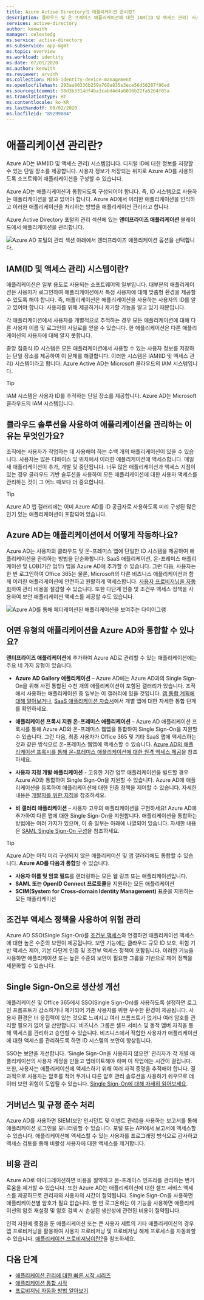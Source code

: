 ```yaml
---
title: Azure Active Directory의 애플리케이션 관리란?
description: 클라우드 및 온-프레미스 애플리케이션에 대한 IAM(ID 및 액세스 관리) 시스템으로 Azure AD(Active Directory)를 사용하는 개요입니다.
services: active-directory
author: kenwith
manager: celestedg
ms.service: active-directory
ms.subservice: app-mgmt
ms.topic: overview
ms.workload: identity
ms.date: 07/01/2020
ms.author: kenwith
ms.reviewer: arvinh
ms.collection: M365-identity-device-management
ms.openlocfilehash: 293aa80336b259a760a835e3ece56d50287f06ed
ms.sourcegitcommit: 58d3b3314df4ba3cabd4d4a6016b22fa5264f05a
ms.translationtype: HT
ms.contentlocale: ko-KR
ms.lasthandoff: 09/02/2020
ms.locfileid: "89299884"
---
```

# <a name="what-is-application-management"></a>애플리케이션 관리란?

Azure AD는 IAM(ID 및 액세스 관리) 시스템입니다. 디지털 ID에 대한 정보를 저장할 수 있는 단일 장소를 제공합니다. 사용자 정보가 저장되는 위치로 Azure AD를 사용하도록 소프트웨어 애플리케이션을 구성할 수 있습니다. 

Azure AD는 애플리케이션과 통합되도록 구성되어야 합니다. 즉, ID 시스템으로 사용하는 애플리케이션을 알고 있어야 합니다. Azure AD에서 이러한 애플리케이션을 인식하고 이러한 애플리케이션을 처리하는 방법을 애플리케이션 관리라고 합니다.

Azure Active Directory 포털의 관리 섹션에 있는 **엔터프라이즈 애플리케이션** 블레이드에서 애플리케이션을 관리합니다.

![Azure AD 포털의 관리 섹션 아래에서 엔터프라이즈 애플리케이션 옵션을 선택합니다.](media/what-is-application-management/enterprise-applications-in-nav.png)

## <a name="what-is-an-identity-and-access-management-iam-system"></a>IAM(ID 및 액세스 관리) 시스템이란?
애플리케이션은 일부 용도로 사용되는 소프트웨어의 일부입니다. 대부분의 애플리케이션은 사용자가 로그인하여 애플리케이션에서 특정 사용자에 대해 맞춤형 환경을 제공할 수 있도록 해야 합니다. 즉, 애플리케이션은 애플리케이션을 사용하는 사용자의 ID를 알고 있어야 합니다. 사용자를 위해 제공하거나 제거할 기능을 알고 있기 때문입니다.

각 애플리케이션에서 사용자를 개별적으로 추적하는 경우 모든 애플리케이션에 대해 다른 사용자 이름 및 로그인의 사일로를 얻을 수 있습니다. 한 애플리케이션은 다른 애플리케이션의 사용자에 대해 알지 못합니다.

중앙 집중식 ID 시스템은 모든 애플리케이션에서 사용할 수 있는 사용자 정보를 저장하는 단일 장소를 제공하여 이 문제를 해결합니다. 이러한 시스템은 IAM(ID 및 액세스 관리) 시스템이라고 합니다. Azure Active AD는 Microsoft 클라우드의 IAM 시스템입니다.

>[!TIP]
>IAM 시스템은 사용자 ID를 추적하는 단일 장소를 제공합니다. Azure AD는 Microsoft 클라우드의 IAM 시스템입니다.


## <a name="why-manage-applications-with-a-cloud-solution"></a>클라우드 솔루션을 사용하여 애플리케이션을 관리하는 이유는 무엇인가요?

조직에는 사용자가 작업하는 데 사용해야 하는 수백 개의 애플리케이션이 있을 수 있습니다. 사용자는 많은 디바이스 및 위치에서 이러한 애플리케이션에 액세스합니다. 매일 새 애플리케이션이 추가, 개발 및 중단됩니다. 너무 많은 애플리케이션과 액세스 지점이 있는 경우 클라우드 기반 솔루션을 사용하여 모든 애플리케이션에 대한 사용자 액세스를 관리하는 것이 그 어느 때보다 더 중요합니다.

>[!TIP]
>Azure AD 앱 갤러리에는 이미 Azure AD를 ID 공급자로 사용하도록 미리 구성된 많은 인기 있는 애플리케이션이 포함되어 있습니다.

## <a name="how-does-azure-ad-work-with-applications"></a>Azure AD는 애플리케이션에서 어떻게 작동하나요?

Azure AD는 사용자의 클라우드 및 온-프레미스 앱에 단일한 ID 시스템을 제공하여 애플리케이션을 관리하는 방법을 단순화합니다. SaaS 애플리케이션, 온-프레미스 애플리케이션 및 LOB(기간 업무) 앱을 Azure AD에 추가할 수 있습니다. 그런 다음, 사용자는 한 번 로그인하여 Office 365는 물론, Microsoft의 다른 비즈니스 애플리케이션과 함께 이러한 애플리케이션에 안전하고 원활하게 액세스합니다. [사용자 프로비저닝을 자동화](../app-provisioning/user-provisioning.md)하여 관리 비용을 절감할 수 있습니다. 또한 다단계 인증 및 조건부 액세스 정책을 사용하여 보안 애플리케이션 액세스를 제공할 수도 있습니다.

![Azure AD를 통해 페더레이션된 애플리케이션을 보여주는 다이어그램](media/what-is-application-management/app-management-overview.png)

## <a name="what-types-of-applications-can-i-integrate-with-azure-ad"></a>어떤 유형의 애플리케이션을 Azure AD와 통합할 수 있나요?

**엔터프라이즈 애플리케이션**에 추가하여 Azure AD로 관리할 수 있는 애플리케이션에는 주요 네 가지 유형이 있습니다.

- **Azure AD Gallery 애플리케이션** – Azure AD에는 Azure AD과의 Single Sign-On을 위해 사전 통합된 수천 개의 애플리케이션이 포함된 갤러리가 있습니다. 조직에서 사용하는 애플리케이션 중 일부는 이 갤러리에 있을 것입니다. [앱 통합 계획에 대해 알아보거나](plan-an-application-integration.md), [SaaS 애플리케이션 자습서](https://docs.microsoft.com/azure/active-directory/saas-apps/)에서 개별 앱에 대한 자세한 통합 단계를 확인하세요.

- **애플리케이션 프록시 지원 온-프레미스 애플리케이션** – Azure AD 애플리케이션 프록시를 통해 Azure AD와 온-프레미스 웹앱을 통합하여 Single Sign-On을 지원할 수 있습니다. 그런 다음, 최종 사용자가 Office 365 및 기타 SaaS 앱에 액세스하는 것과 같은 방식으로 온-프레미스 웹앱에 액세스할 수 있습니다. [Azure AD의 애플리케이션 프록시를 통해 온-프레미스 애플리케이션에 대한 원격 액세스 제공](application-proxy.md)을 참조하세요.

- **사용자 지정 개발 애플리케이션** - 고유한 기간 업무 애플리케이션을 빌드할 경우 Azure AD와 통합하여 Single Sign-On을 지원할 수 있습니다. Azure AD에 애플리케이션을 등록하여 애플리케이션에 대한 인증 정책을 제어할 수 있습니다. 자세한 내용은 [개발자를 위한 지침](developer-guidance-for-integrating-applications.md)을 참조하세요.

- **비 갤러리 애플리케이션** – 사용자 고유의 애플리케이션을 구현하세요! Azure AD에 추가하여 다른 앱에 대한 Single Sign-On을 지원합니다. 애플리케이션을 통합하는 방법에는 여러 가지가 있으며, 이 중 일부는 아래에 나열되어 있습니다. 자세한 내용은 [SAML Single Sign-On 구성](configure-saml-single-sign-on.md)을 참조하세요.

>[!TIP]
>Azure AD는 아직 미리 구성되지 않은 애플리케이션 및 앱 갤러리에도 통합할 수 있습니다. **Azure AD를 다음과 통합**할 수 있습니다.
> - **사용자 이름 및 암호 필드**를 렌더링하는 모든 웹 링크 또는 애플리케이션입니다.
> - **SAML 또는 OpenID Connect 프로토콜**을 지원하는 모든 애플리케이션
> - **SCIM(System for Cross-domain Identity Management)** 표준을 지원하는 모든 애플리케이션

## <a name="manage-risk-with-conditional-access-policies"></a>조건부 액세스 정책을 사용하여 위험 관리

Azure AD SSO(Single Sign-On)를 [조건부 액세스](../conditional-access/concept-conditional-access-cloud-apps.md)와 연결하면 애플리케이션 액세스에 대한 높은 수준의 보안이 제공됩니다. 보안 기능에는 클라우드 규모 ID 보호, 위험 기반 액세스 제어, 기본 다단계 인증 및 조건부 액세스 정책이 포함됩니다. 이러한 기능을 사용하면 애플리케이션 또는 높은 수준의 보안이 필요한 그룹을 기반으로 제어 정책을 세분화할 수 있습니다.

## <a name="improve-productivity-with-single-sign-on"></a>Single Sign-On으로 생산성 개선

애플리케이션 및 Office 365에서 SSO(Single Sign-On)를 사용하도록 설정하면 로그인 프롬프트가 감소하거나 제거되어 기존 사용자를 위한 우수한 환경이 제공됩니다. 사용자 환경은 더 응집력이 있는 것으로 느껴지고 여러 프롬프트가 없거나 여러 암호를 관리할 필요가 없어 덜 산만합니다. 비즈니스 그룹은 셀프 서비스 및 동적 멤버 자격을 통해 액세스를 관리하고 승인할 수 있습니다. 비즈니스에서 적합한 사용자가 애플리케이션에 대한 액세스를 관리하도록 하면 ID 시스템의 보안이 향상됩니다.

SSO는 보안을 개선합니다. ‘Single Sign-On을 사용하지 않으면’ 관리자가 각 개별 애플리케이션의 사용자 계정을 만들고 업데이트해야 하며 이 작업에는 시간이 걸립니다. 또한, 사용자는 애플리케이션에 액세스하기 위해 여러 자격 증명을 추적해야 합니다. 결과적으로 사용자는 암호를 적어 두거나 다른 암호 관리 솔루션을 사용하기 쉬우므로 데이터 보안 위험이 도입될 수 있습니다. [Single Sign-On에 대해 자세히 읽어보세요](what-is-single-sign-on.md).

## <a name="address-governance-and-compliance"></a>거버넌스 및 규정 준수 처리

Azure AD를 사용하면 SIEM(보안 인시던트 및 이벤트 관리)을 사용하는 보고서를 통해 애플리케이션 로그인을 모니터링할 수 있습니다. 포털 또는 API에서 보고서에 액세스할 수 있습니다. 애플리케이션에 액세스할 수 있는 사용자를 프로그래밍 방식으로 감사하고 액세스 검토를 통해 비활성 사용자에 대한 액세스를 제거합니다.

## <a name="manage-costs"></a>비용 관리

Azure AD로 마이그레이션하면 비용을 절약하고 온-프레미스 인프라를 관리하는 번거로움을 제거할 수 있습니다. 또한 Azure AD는 애플리케이션에 대한 셀프 서비스 액세스를 제공하므로 관리자와 사용자의 시간이 절약됩니다. Single Sign-On을 사용하면 애플리케이션별 암호가 필요 없습니다. 한 번 로그온하는 이 기능을 사용하면 애플리케이션의 암호 재설정 및 암호 검색 시 손실된 생산성에 관련된 비용이 절약됩니다.

인적 자원에 중점을 둔 애플리케이션 또는 큰 사용자 세트의 기타 애플리케이션의 경우 앱 프로비저닝을 활용하여 사용자 프로비저닝 및 프로비저닝 해제 프로세스를 자동화할 수 있습니다. [애플리케이션 프로비저닝이란?](../app-provisioning/user-provisioning.md)을 참조하세요.

## <a name="next-steps"></a>다음 단계

- [애플리케이션 관리에 대한 빠른 시작 시리즈](view-applications-portal.md)
- [애플리케이션 통합 시작](plan-an-application-integration.md)
- [프로비저닝 자동화 방법 알아보기](../app-provisioning/user-provisioning.md)
